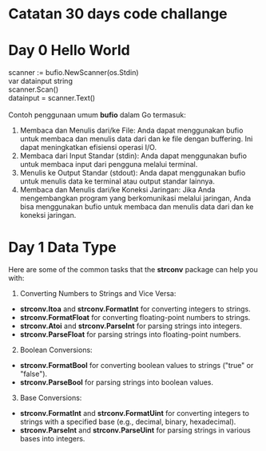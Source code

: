 # Catatan 30 days code challange
# Day 0 Hello World
scanner := bufio.NewScanner(os.Stdin) <br>
var datainput string <br>
scanner.Scan() <br>
datainput = scanner.Text() <br>
<br>
Contoh penggunaan umum __bufio__ dalam Go termasuk: <br>

1. Membaca dan Menulis dari/ke File: Anda dapat menggunakan bufio untuk membaca dan menulis data dari dan ke file dengan buffering. Ini dapat meningkatkan efisiensi operasi I/O. <br>
2. Membaca dari Input Standar (stdin): Anda dapat menggunakan bufio untuk membaca input dari pengguna melalui terminal. <br>
3. Menulis ke Output Standar (stdout): Anda dapat menggunakan bufio untuk menulis data ke terminal atau output standar lainnya. <br>
4. Membaca dan Menulis dari/ke Koneksi Jaringan: Jika Anda mengembangkan program yang berkomunikasi melalui jaringan, Anda bisa menggunakan bufio untuk membaca dan menulis data dari dan ke koneksi jaringan. <br>

# Day 1 Data Type
Here are some of the common tasks that the __strconv__ package can help you with: <br>

1. Converting Numbers to Strings and Vice Versa:
 * __strconv.Itoa__ and __strconv.FormatInt__ for converting integers to strings.
 * __strconv.FormatFloat__ for converting floating-point numbers to strings.
 * __strconv.Atoi__ and __strconv.ParseInt__ for parsing strings into integers.
 * __strconv.ParseFloat__ for parsing strings into floating-point numbers. <br>
2. Boolean Conversions: 
 * __strconv.FormatBool__ for converting boolean values to strings ("true" or "false").
 * __strconv.ParseBool__ for parsing strings into boolean values. <br>
3. Base Conversions:
 * __strconv.FormatInt__ and __strconv.FormatUint__ for converting integers to strings with a specified base (e.g., decimal, binary, hexadecimal).
 * __strconv.ParseInt__ and __strconv.ParseUint__ for parsing strings in various bases into integers. <br>
